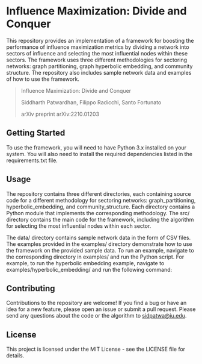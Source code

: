 




# Influence Maximization: Divide and Conquer

This repository provides an implementation of a framework for boosting the performance of influence maximization metrics by dividing a network into sectors of influence and selecting the most influential nodes within these sectors. The framework uses three different methodologies for sectoring networks: graph partitioning, graph hyperbolic embedding, and community structure. The repository also includes sample network data and examples of how to use the framework.

>Influence Maximization: Divide and Conquer
>
>Siddharth Patwardhan, Filippo Radicchi, Santo Fortunato
>
>arXiv preprint arXiv:2210.01203


## Getting Started
To use the framework, you will need to have Python 3.x installed on your system. You will also need to install the required dependencies listed in the requirements.txt file. 

## Usage

The repository contains three different directories, each containing source code for a different methodology for sectoring networks: graph_partitioning, hyperbolic_embedding, and community_structure. Each directory contains a Python module that implements the corresponding methodology. The src/ directory contains the main code for the framework, including the algorithm for selecting the most influential nodes within each sector.

The data/ directory contains sample network data in the form of CSV files. The examples provided in the examples/ directory demonstrate how to use the framework on the provided sample data. To run an example, navigate to the corresponding directory in examples/ and run the Python script. For example, to run the hyperbolic embedding example, navigate to examples/hyperbolic_embedding/ and run the following command:


## Contributing
Contributions to the repository are welcome! If you find a bug or have an idea for a new feature, please open an issue or submit a pull request. Please send any questions about the code or the algorithm to sidpatwa@iu.edu.

## License
This project is licensed under the MIT License - see the LICENSE file for details.




